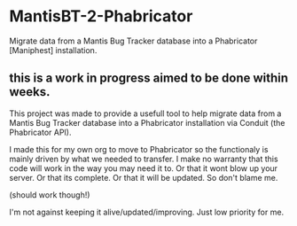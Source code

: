# MantisBT-2-Phabricator
Migrate data from a Mantis Bug Tracker database into a Phabricator [Maniphest] installation.


## this is a work in progress aimed to be done within weeks.


This project was made to provide a usefull tool to help migrate data from a Mantis Bug Tracker database into a Phabricator installation via Conduit (the Phabricator API).

I made this for my own org to move to Phabricator so the functionaly is mainly driven by what we needed to transfer. I make no warranty that this code will work in the way you may need it to. Or that it wont blow up your server. Or that its complete. Or that it will be updated. So don't blame me.

(should work though!)

I'm not against keeping it alive/updated/improving. Just low priority for me.
